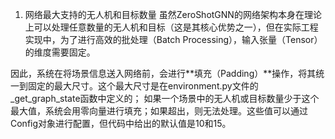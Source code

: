 1. 网络最大支持的无人机和目标数量
虽然ZeroShotGNN的网络架构本身在理论上可以处理任意数量的无人机和目标（这是其核心优势之一），但在实际工程实现中，为了进行高效的批处理（Batch Processing），输入张量（Tensor）的维度需要固定。

因此，系统在将场景信息送入网络前，会进行**填充（Padding）**操作，将其统一到固定的最大尺寸。这个最大尺寸是在environment.py文件的_get_graph_state函数中定义的；
如果一个场景中的无人机或目标数量少于这个最大值，系统会用零向量进行填充；如果超出，则无法处理。这些值可以通过Config对象进行配置，但代码中给出的默认值是10和15。

